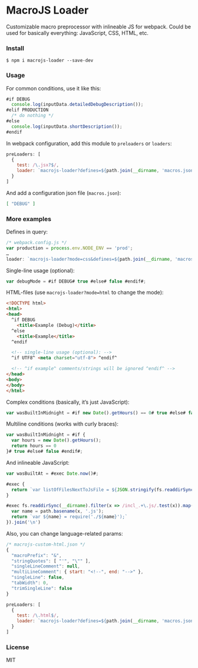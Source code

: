# MacroJS Loader

Customizable macro preprocessor with inlineable JS for webpack. Could be used for basically everything: JavaScript, CSS, HTML, etc.

### Install

```
$ npm i macrojs-loader --save-dev
```

### Usage

For common conditions, use it like this:

```js
#if DEBUG
  console.log(inputData.detailedDebugDescription());
#elif PRODUCTION
  /* do nothing */
#else
  console.log(inputData.shortDescription());
#endif
```

In webpack configuration, add this module to `preloaders` or `loaders`:

```js
preLoaders: [
  {
    test: /\.jsx?$/,
    loader: `macrojs-loader?defines=${path.join(__dirname, 'macros.json')}`
  }
]
```

And add a configuration json file (`macros.json`):

```json
[ "DEBUG" ]
```

### More examples

Defines in query:

```js
/* webpack.config.js */
var production = process.env.NODE_ENV == 'prod';
…
loader: `macrojs-loader?mode=css&defines=${path.join(__dirname, 'macros.json')}&d:DEBUG=${!production}`,
```

Single-line usage (optional):

```js
var debugMode = #if DEBUG# true #else# false #endif#;
```

HTML-files (use `macrojs-loader?mode=html` to change the mode):

```html
<!DOCTYPE html>
<html>
<head>
  ^if DEBUG
    <title>Example (Debug)</title>
  ^else
    <title>Example</title>
  ^endif

  <!-- single-line usage (optional): -->
  ^if UTF8^ <meta charset="utf-8"> ^endif^

  <!-- ^if example^ comments/strings will be ignored ^endif^ -->
</head>
<body>
</body>
</html>
```

Complex conditions (basically, it’s just JavaScript):

```js
var wasBuiltInMidnight = #if new Date().getHours() == 0# true #else# false #endif#;
```

Multiline conditions (works with curly braces):

```js
var wasBuiltInMidnight = #if {
  var hours = new Date().getHours();
  return hours == 0
}# true #else# false #endif#;
```

And inlineable JavaScript:

```js
var wasBuiltAt = #exec Date.now()#;

#exec {
  return `var listOfFilesNextToJsFile = ${JSON.stringify(fs.readdirSync(__dirname))};`
}

#exec fs.readdirSync(__dirname).filter(x => /incl_.+\.js/.test(x)).map(x => {
  var name = path.basename(x, '.js');
  return `var ${name} = require('./${name}');`
}).join('\n')
```

Also, you can change language-related params:

```js
/* macrojs-custom-html.json */
{
  "macroPrefix": "&",
  "stringQuotes": [ "'", "\"" ],
  "singleLineComment": null,
  "multiLineComment": { start: "<!--", end: "-->" },
  "singleLine": false,
  "tabWidth": 0,
  "trimSingleLine": false
}
```

```js
preLoaders: [
  {
    test: /\.html$/,
    loader: `macrojs-loader?defines=${path.join(__dirname, 'macros.json')}&config=${path.join(__dirname, 'macrojs-custom-html.json')}`
  }
]
```


### License

MIT

